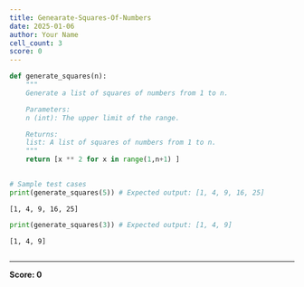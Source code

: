 ```yaml
---
title: Genearate-Squares-Of-Numbers
date: 2025-01-06
author: Your Name
cell_count: 3
score: 0
---
```


```python
def generate_squares(n):
    """
    Generate a list of squares of numbers from 1 to n.

    Parameters:
    n (int): The upper limit of the range.

    Returns:
    list: A list of squares of numbers from 1 to n.
    """
    return [x ** 2 for x in range(1,n+1) ]
        

# Sample test cases
print(generate_squares(5)) # Expected output: [1, 4, 9, 16, 25]

```

    [1, 4, 9, 16, 25]



```python
print(generate_squares(3)) # Expected output: [1, 4, 9]
```

    [1, 4, 9]



```python

```


---
**Score: 0**
